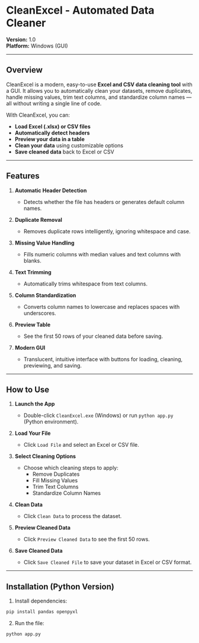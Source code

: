 # CleanExcel - Automated Data Cleaner

**Version:** 1.0  
**Platform:** Windows (GUI)

---

## Overview

CleanExcel is a modern, easy-to-use **Excel and CSV data cleaning tool** with a GUI. It allows you to automatically clean your datasets, remove duplicates, handle missing values, trim text columns, and standardize column names — all without writing a single line of code.

With CleanExcel, you can:

- **Load Excel (.xlsx) or CSV files**  
- **Automatically detect headers**  
- **Preview your data in a table**  
- **Clean your data** using customizable options  
- **Save cleaned data** back to Excel or CSV  

---

## Features

1. **Automatic Header Detection**  
   - Detects whether the file has headers or generates default column names.  

2. **Duplicate Removal**  
   - Removes duplicate rows intelligently, ignoring whitespace and case.  

3. **Missing Value Handling**  
   - Fills numeric columns with median values and text columns with blanks.  

4. **Text Trimming**  
   - Automatically trims whitespace from text columns.  

5. **Column Standardization**  
   - Converts column names to lowercase and replaces spaces with underscores.  

6. **Preview Table**  
   - See the first 50 rows of your cleaned data before saving.  

7. **Modern GUI**  
   - Translucent, intuitive interface with buttons for loading, cleaning, previewing, and saving.

---

## How to Use

1. **Launch the App**  
   - Double-click `CleanExcel.exe` (Windows) or run `python app.py` (Python environment).  

2. **Load Your File**  
   - Click `Load File` and select an Excel or CSV file.  

3. **Select Cleaning Options**  
   - Choose which cleaning steps to apply:
     - Remove Duplicates
     - Fill Missing Values
     - Trim Text Columns
     - Standardize Column Names  

4. **Clean Data**  
   - Click `Clean Data` to process the dataset.  

5. **Preview Cleaned Data**  
   - Click `Preview Cleaned Data` to see the first 50 rows.  

6. **Save Cleaned Data**  
   - Click `Save Cleaned File` to save your dataset in Excel or CSV format.

---

## Installation (Python Version)

1. Install dependencies:

```bash
pip install pandas openpyxl
```

2. Run the file:

```bash
python app.py
```
